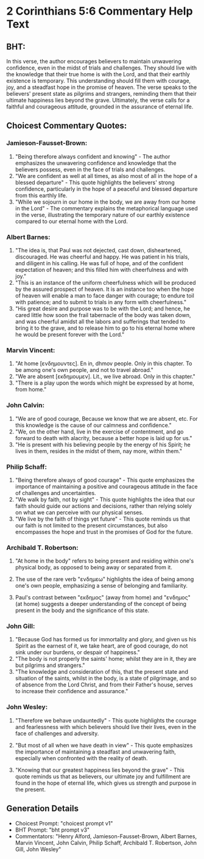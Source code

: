 # 2 Corinthians 5:6 Commentary Help Text

## BHT:
In this verse, the author encourages believers to maintain unwavering confidence, even in the midst of trials and challenges. They should live with the knowledge that their true home is with the Lord, and that their earthly existence is temporary. This understanding should fill them with courage, joy, and a steadfast hope in the promise of heaven. The verse speaks to the believers' present state as pilgrims and strangers, reminding them that their ultimate happiness lies beyond the grave. Ultimately, the verse calls for a faithful and courageous attitude, grounded in the assurance of eternal life.

## Choicest Commentary Quotes:
### Jamieson-Fausset-Brown:
1. "Being therefore always confident and knowing" - The author emphasizes the unwavering confidence and knowledge that the believers possess, even in the face of trials and challenges.
2. "We are confident as well at all times, as also most of all in the hope of a blessed departure" - This quote highlights the believers' strong confidence, particularly in the hope of a peaceful and blessed departure from this earthly life.
3. "While we sojourn in our home in the body, we are away from our home in the Lord" - The commentary explains the metaphorical language used in the verse, illustrating the temporary nature of our earthly existence compared to our eternal home with the Lord.

### Albert Barnes:
1. "The idea is, that Paul was not dejected, cast down, disheartened, discouraged. He was cheerful and happy. He was patient in his trials, and diligent in his calling. He was full of hope, and of the confident expectation of heaven; and this filled him with cheerfulness and with joy."
2. "This is an instance of the uniform cheerfulness which will be produced by the assured prospect of heaven. It is an instance too when the hope of heaven will enable a man to face danger with courage; to endure toil with patience; and to submit to trials in any form with cheerfulness."
3. "His great desire and purpose was to be with the Lord; and hence, he cared little how soon the frail tabernacle of the body was taken down, and was cheerful amidst all the labors and sufferings that tended to bring it to the grave, and to release him to go to his eternal home where he would be present forever with the Lord."

### Marvin Vincent:
1. "At home [ενδημουντες]. En in, dhmov people. Only in this chapter. To be among one's own people, and not to travel abroad."
2. "We are absent [εκδημουμεν]. Lit., we live abroad. Only in this chapter."
3. "There is a play upon the words which might be expressed by at home, from home."

### John Calvin:
1. "We are of good courage, Because we know that we are absent, etc. For this knowledge is the cause of our calmness and confidence."
2. "We, on the other hand, live in the exercise of contentment, and go forward to death with alacrity, because a better hope is laid up for us."
3. "He is present with his believing people by the energy of his Spirit; he lives in them, resides in the midst of them, nay more, within them."

### Philip Schaff:
1. "Being therefore always of good courage" - This quote emphasizes the importance of maintaining a positive and courageous attitude in the face of challenges and uncertainties.
2. "We walk by faith, not by sight" - This quote highlights the idea that our faith should guide our actions and decisions, rather than relying solely on what we can perceive with our physical senses.
3. "We live by the faith of things yet future" - This quote reminds us that our faith is not limited to the present circumstances, but also encompasses the hope and trust in the promises of God for the future.

### Archibald T. Robertson:
1. "At home in the body" refers to being present and residing within one's physical body, as opposed to being away or separated from it. 

2. The use of the rare verb "ενδημεω" highlights the idea of being among one's own people, emphasizing a sense of belonging and familiarity. 

3. Paul's contrast between "εκδημος" (away from home) and "ενδημος" (at home) suggests a deeper understanding of the concept of being present in the body and the significance of this state.

### John Gill:
1. "Because God has formed us for immortality and glory, and given us his Spirit as the earnest of it, we take heart, are of good courage, do not sink under our burdens, or despair of happiness."
2. "The body is not properly the saints' home; whilst they are in it, they are but pilgrims and strangers."
3. "The knowledge and consideration of this, that the present state and situation of the saints, whilst in the body, is a state of pilgrimage, and so of absence from the Lord Christ, and from their Father's house, serves to increase their confidence and assurance."

### John Wesley:
1. "Therefore we behave undauntedly" - This quote highlights the courage and fearlessness with which believers should live their lives, even in the face of challenges and adversity.

2. "But most of all when we have death in view" - This quote emphasizes the importance of maintaining a steadfast and unwavering faith, especially when confronted with the reality of death.

3. "Knowing that our greatest happiness lies beyond the grave" - This quote reminds us that as believers, our ultimate joy and fulfillment are found in the hope of eternal life, which gives us strength and purpose in the present.


## Generation Details
- Choicest Prompt: "choicest prompt v1"
- BHT Prompt: "bht prompt v3"
- Commentators: "Henry Alford, Jamieson-Fausset-Brown, Albert Barnes, Marvin Vincent, John Calvin, Philip Schaff, Archibald T. Robertson, John Gill, John Wesley"
